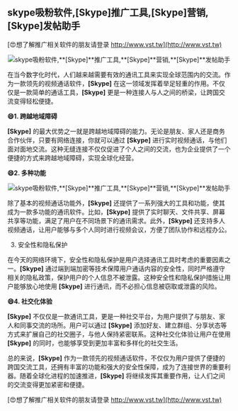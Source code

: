 ## **skype吸粉软件,**[Skype]**推广工具,**[Skype]**营销,**[Skype]**发帖助手**

[😍想了解推广相关软件的朋友请登录 http://www.vst.tw](http://www.vst.tw)

 <center><img src="https://vst.tw/MP4/tuiguang/png/1.png" alt="skype吸粉软件,**[Skype]**推广工具,**[Skype]**营销,**[Skype]**发帖助手"></center>

在当今数字化时代，人们越来越需要有效的通讯工具来实现全球范围内的交流。作为一款领先的视频通话软件，**[Skype]** 在这一领域发挥着举足轻重的作用。不仅仅是一款简单的通话工具，**[Skype]** 更是一种连接人与人之间的桥梁，让跨国交流变得轻松便捷。

**😄1. 跨越地域障碍**

**[Skype]** 的最大优势之一就是跨越地域障碍的能力。无论是朋友、家人还是商务合作伙伴，只要有网络连接，你就可以通过 **[Skype]** 进行实时视频通话，与他们面对面地交流。这种无缝连接不仅仅促进了个人之间的交流，也为企业提供了一个便捷的方式来跨越地域障碍，实现全球化经营。

**😄2. 多种功能**

 <center><img src="https://vst.tw/MP4/tuiguang/png/7.png" alt="skype吸粉软件,**[Skype]**推广工具,**[Skype]**营销,**[Skype]**发帖助手"></center>

除了基本的视频通话功能外，**[Skype]** 还提供了一系列强大的工具和功能，使其成为一款多功能的通讯软件。比如，**[Skype]** 提供了实时聊天、文件共享、屏幕共享等功能，满足了用户在不同场景下的通讯需求。此外，**[Skype]** 还支持多人视频通话，让用户能够与多个人同时进行视频会议，方便了团队协作和远程办公。

3. 安全性和隐私保护

在今天的网络环境下，安全性和隐私保护是用户选择通讯工具时考虑的重要因素之一。**[Skype]** 通过端到端加密等技术保障用户通话内容的安全性，同时严格遵守相关的隐私政策，保护用户的个人信息不被泄露。这种安全性和隐私保护措施让用户能够放心地使用 **[Skype]** 进行通讯，而不必担心信息被窃取或泄露的风险。

**😄4. 社交化体验**

**[Skype]** 不仅仅是一款通讯工具，更是一种社交平台，为用户提供了与朋友、家人和同事交流的场所。用户可以通过 **[Skype]** 添加好友、建立群组、分享状态等方式来扩展自己的社交圈子，与他人保持紧密联系。这种社交化体验让用户在使用 **[Skype]** 的同时，也能够享受到更加丰富和多样化的社交生活。

总的来说，**[Skype]** 作为一款领先的视频通话软件，不仅仅为用户提供了便捷的跨国交流工具，还拥有丰富的功能和强大的安全性保障，成为了连接世界的重要利器。随着全球化进程的加速推进，**[Skype]** 将继续发挥其重要作用，让人们之间的交流变得更加紧密和便捷。

[😍想了解推广相关软件的朋友请登录 http://www.vst.tw](http://www.vst.tw)



